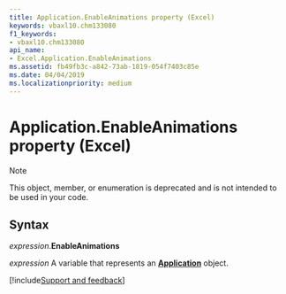 ```yaml
---
title: Application.EnableAnimations property (Excel)
keywords: vbaxl10.chm133080
f1_keywords:
- vbaxl10.chm133080
api_name:
- Excel.Application.EnableAnimations
ms.assetid: fb49fb3c-a842-73ab-1819-054f7403c85e
ms.date: 04/04/2019
ms.localizationpriority: medium
---
```



# Application.EnableAnimations property (Excel)

> [!NOTE] 
> This object, member, or enumeration is deprecated and is not intended to be used in your code.


## Syntax

_expression_.**EnableAnimations**

_expression_ A variable that represents an **[Application](Excel.Application(object).md)** object.




[!include[Support and feedback](~/includes/feedback-boilerplate.md)]